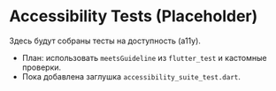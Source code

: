 # Accessibility Tests (Placeholder)

Здесь будут собраны тесты на доступность (a11y).

- План: использовать `meetsGuideline` из `flutter_test` и кастомные проверки.
- Пока добавлена заглушка `accessibility_suite_test.dart`.
